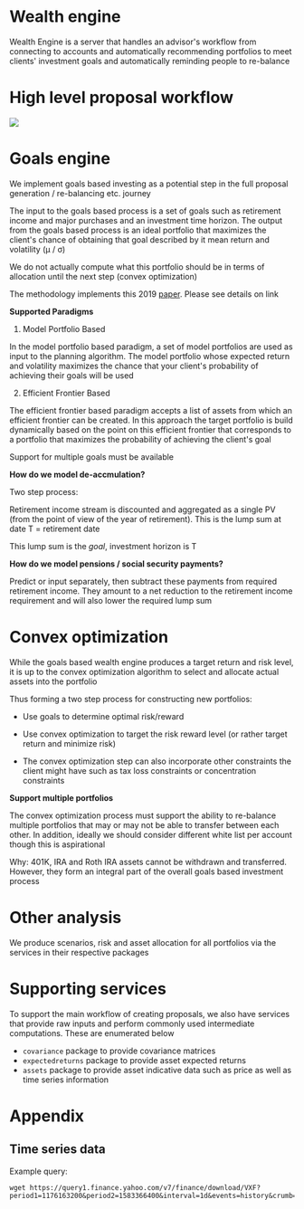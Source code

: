 # Wealth engine

Wealth Engine is a server that handles an advisor's workflow from connecting to accounts and automatically recommending
portfolios to meet clients' investment goals and automatically reminding people to re-balance

# High level proposal workflow

[![](https://mermaid.ink/img/eyJjb2RlIjoiZ3JhcGggVERcbiAgQVtTdGFydF0gLS0-IEJbR29hbHMgRW5naW5lXVxuICBCIC0tPnzOvCwgz4MsIE90aGVyIGNvbnN0cmFpbnRzLCBFeGlzdGluZyBwb3J0Zm9saW9zfCBDW0NvbnZleCBPcHRpbWl6ZXJdXG4gIEMgLS0-fFByb3Bvc2VkIHBvcnRmb2xpb3N8IERbQW5hbHlzaXMgRW5naW5lc11cbiAgRCAtLT58QW5hbHlzaXN8IEVbRW5kXVxuXG5cdCIsIm1lcm1haWQiOnsidGhlbWUiOiJkZWZhdWx0In19)](https://mermaid-js.github.io/mermaid-live-editor/#/edit/eyJjb2RlIjoiZ3JhcGggVERcbiAgQVtTdGFydF0gLS0-IEJbR29hbHMgRW5naW5lXVxuICBCIC0tPnzOvCwgz4MsIE90aGVyIGNvbnN0cmFpbnRzLCBFeGlzdGluZyBwb3J0Zm9saW9zfCBDW0NvbnZleCBPcHRpbWl6ZXJdXG4gIEMgLS0-fFByb3Bvc2VkIHBvcnRmb2xpb3N8IERbQW5hbHlzaXMgRW5naW5lc11cbiAgRCAtLT58QW5hbHlzaXN8IEVbRW5kXVxuXG5cdCIsIm1lcm1haWQiOnsidGhlbWUiOiJkZWZhdWx0In19)

# Goals engine

We implement goals based investing as a potential step in the full proposal generation / re-balancing etc.
journey
 
The input to the goals based process is a set of goals such as retirement income and major purchases and
an investment time horizon. The output from the goals based process is an ideal portfolio that maximizes the client's
chance of obtaining that goal described by it mean return and volatility (μ / σ)

We do not actually compute what this portfolio should be in terms of allocation until the next step (convex optimization)

The methodology implements this 2019 [paper](https://srdas.github.io/Papers/DP_Paper.pdf). Please see details on link

**Supported Paradigms**

 1. Model Portfolio Based
 
 In the model portfolio based paradigm, a set of model portfolios are used as input to the planning algorithm. The 
 model portfolio whose expected return and volatility maximizes the chance that your client's probability of achieving 
 their goals will be used
 
 2. Efficient Frontier Based
 
 The efficient frontier based paradigm accepts a list of assets from which an efficient frontier can be created. In this approach
 the target portfolio is build dynamically based on the point on this efficient frontier that corresponds to a portfolio
 that maximizes the probability of achieving the client's goal

Support for multiple goals must be available

**How do we model de-accmulation?**

Two step process:

Retirement income stream is discounted and aggregated as a single PV (from the point of view of the year of retirement). This
is the lump sum at date T = retirement date

This lump sum is the _goal_, investment horizon is T

**How do we model pensions / social security payments?**

Predict or input separately, then subtract these payments from required retirement income. They amount to a net reduction
to the retirement income requirement and will also lower the required lump sum

# Convex optimization

While the goals based wealth engine produces a target return and risk level, it is up to the convex optimization algorithm
to select and allocate actual assets into the portfolio

Thus forming a two step process for constructing new portfolios:

 - Use goals to determine optimal risk/reward
 
 - Use convex optimization to target the risk reward level (or rather target return and minimize risk)
 
 - The convex optimization step can also incorporate other constraints the client might have such as tax loss constraints
 or concentration constraints

**Support multiple portfolios**

The convex optimization process must support the ability to re-balance multiple portfolios that may or may not be able 
to transfer between each other. In addition, ideally we should consider different white list per account though this is aspirational

Why: 401K, IRA and Roth IRA assets cannot be withdrawn and transferred. However, they form an integral part of the overall
goals based investment process
 
# Other analysis

We produce scenarios, risk and asset allocation for all portfolios via the services in their respective packages

# Supporting services

To support the main workflow of creating proposals, we also have services that provide raw inputs and perform commonly used
intermediate computations. These are enumerated below

 - `covariance` package to provide covariance matrices
 - `expectedreturns` package to provide asset expected returns
 - `assets` package to provide asset indicative data such as price as well as time series information

# Appendix

## Time series data

Example query:

```
wget https://query1.finance.yahoo.com/v7/finance/download/VXF?period1=1176163200&period2=1583366400&interval=1d&events=history&crumb=m6l2bRMEQLD
```
